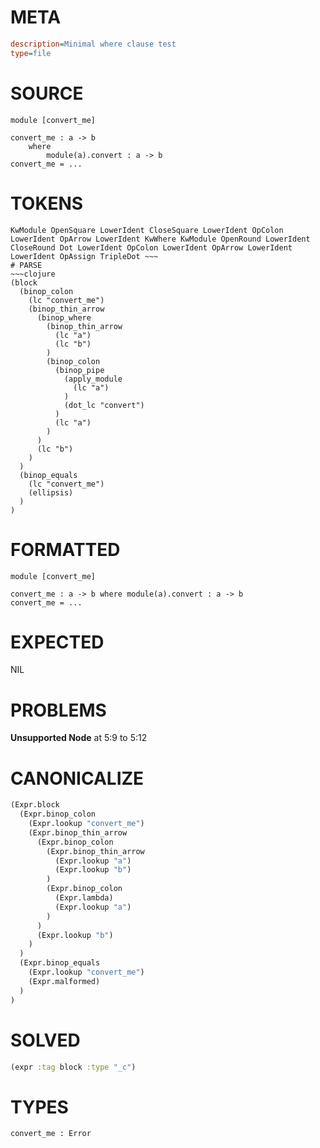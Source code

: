 # META
~~~ini
description=Minimal where clause test
type=file
~~~
# SOURCE
~~~roc
module [convert_me]

convert_me : a -> b
	where
		module(a).convert : a -> b
convert_me = ...
~~~
# TOKENS
~~~text
KwModule OpenSquare LowerIdent CloseSquare LowerIdent OpColon LowerIdent OpArrow LowerIdent KwWhere KwModule OpenRound LowerIdent CloseRound Dot LowerIdent OpColon LowerIdent OpArrow LowerIdent LowerIdent OpAssign TripleDot ~~~
# PARSE
~~~clojure
(block
  (binop_colon
    (lc "convert_me")
    (binop_thin_arrow
      (binop_where
        (binop_thin_arrow
          (lc "a")
          (lc "b")
        )
        (binop_colon
          (binop_pipe
            (apply_module
              (lc "a")
            )
            (dot_lc "convert")
          )
          (lc "a")
        )
      )
      (lc "b")
    )
  )
  (binop_equals
    (lc "convert_me")
    (ellipsis)
  )
)
~~~
# FORMATTED
~~~roc
module [convert_me]

convert_me : a -> b where module(a).convert : a -> b
convert_me = ...
~~~
# EXPECTED
NIL
# PROBLEMS
**Unsupported Node**
at 5:9 to 5:12

# CANONICALIZE
~~~clojure
(Expr.block
  (Expr.binop_colon
    (Expr.lookup "convert_me")
    (Expr.binop_thin_arrow
      (Expr.binop_colon
        (Expr.binop_thin_arrow
          (Expr.lookup "a")
          (Expr.lookup "b")
        )
        (Expr.binop_colon
          (Expr.lambda)
          (Expr.lookup "a")
        )
      )
      (Expr.lookup "b")
    )
  )
  (Expr.binop_equals
    (Expr.lookup "convert_me")
    (Expr.malformed)
  )
)
~~~
# SOLVED
~~~clojure
(expr :tag block :type "_c")
~~~
# TYPES
~~~roc
convert_me : Error
~~~
